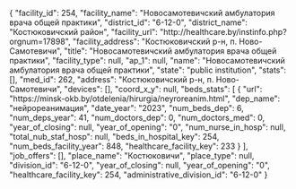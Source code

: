 {
    "facility_id": 254,
    "facility_name": "Новосамотевичский амбулатория врача общей практики",
    "district_id": "6-12-0",
    "district_name": "Костюковичский район",
    "facility_url": "http:\/\/healthcare.by\/instinfo.php?orgnum=17898",
    "facility_address": "Костюковичский р-н, п. Ново- Самотевичи",
    "title": "Новосамотевичский амбулатория врача общей практики",
    "facility_type": null,
    "ap_1": null,
    "name": "Новосамотевичский амбулатория врача общей практики",
    "state": "public institution",
    "stats": [],
    "med_id": 262,
    "address": "Костюковичский р-н, п. Ново- Самотевичи",
    "devices": [],
    "coord_x_y": null,
    "beds_stats": [
        {
            "url": "https:\/\/minsk-okb.by\/otdelenia\/hirurgia\/neyroreanim.html",
            "dep_name": "нейрореанимация",
            "date_year": "2023",
            "num_beds_dep": 6,
            "num_deps_year": 41,
            "num_doctors_dep": 0,
            "num_doctors_med": 0,
            "year_of_closing": null,
            "year_of_opening": "0",
            "num_nurse_in_hosp": null,
            "total_nub_staf_hosp": null,
            "beds_in_hospital_key": 254,
            "num_beds_facility_year": 848,
            "healthcare_facility_key": 233
        }
    ],
    "job_offers": [],
    "place_name": "Костюковичи",
    "place_type": null,
    "division_id": "6-12-0",
    "year_of_closing": null,
    "year_of_opening": "0",
    "healthcare_facility_key": 254,
    "administrative_division_id": "6-12-0"
}